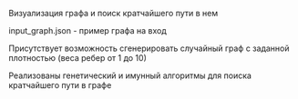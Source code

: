 Визуализация графа и поиск кратчайшего пути в нем

input_graph.json - пример графа на вход

Присутствует возможность сгенерировать случайный граф с заданной плотностью (веса ребер от 1 до 10)

Реализованы генетический и имунный алгоритмы для поиска кратчайшего пути в графе
